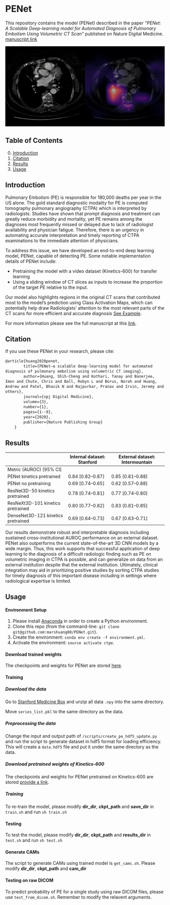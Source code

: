 # PENet 
This repository contains the model (PENet) described in the paper *"PENet: A Scalable Deep-learning model for Automated Diagnosis of Pulmonary Embolism Using Volumetric CT Scan"* published on Nature Digital Medicine. [manuscript link](https://rdcu.be/b3Lll) 

![](./img/grad_cam.gif)

## Table of Contents
0. [Introduction](#introduction)
0. [Citation](#citation)
0. [Results](#results)
0. [Usage](#usage)

## Introduction

Pulmonary Embolism (PE) is responsible for 180,000 deaths per year in the US alone. The gold standard diagnostic modality for PE is computed tomography pulmonary angiography (CTPA) which is interpreted by radiologists. Studies have shown that prompt diagnosis and treatment can greatly reduce morbidity and mortality, yet PE remains among the diagnoses most frequently missed or delayed due to lack of radiologist availability and physician fatigue. Therefore, there is an urgency in automating accurate interpretation and timely reporting of CTPA examinations to the immediate attention of physicians. 

To address this issue, we have developed an end-to-end deep learning model, PENet, capable of detecting PE. Some notable implementation details of PENet include: 
- Pretraining the model with a video dataset (Kinetics-600) for transfer learning
- Using a sliding window of CT slices as inputs to increase the proportion of the target PE relative to the input. 

Our model also highlights regions in the original CT scans that contributed most to the model’s prediction using Class Activation Maps, which can potentially help draw Radiologists’ attention to the most relevant parts of the CT scans for more efficient and accurate diagnosis [See Example](https://www.youtube.com/watch?v=ZdOabYt4Cjo). 

For more information please see the full manuscript at this [link](https://rdcu.be/b3Lll).

## Citation

If you use these PENet in your research, please cite:

	@article{huang2020penet,
            title={PENet—a scalable deep-learning model for automated diagnosis of pulmonary embolism using volumetric CT imaging},
            author={Huang, Shih-Cheng and Kothari, Tanay and Banerjee, Imon and Chute, Chris and Ball, Robyn L and Borus, Norah and Huang, Andrew and Patel, Bhavik N and Rajpurkar, Pranav and Irvin, Jeremy and others},
            journal={npj Digital Medicine},
            volume={3},
            number={1},
            pages={1--9},
            year={2020},
            publisher={Nature Publishing Group}
        }

## Results
|                                    | Internal dataset: Stanford | External dataset: Intermountain |
|------------------------------------|----------------------------|---------------------------------|
| Metric (AUROC) [95% CI]            |                            |                                 |
| PENet kinetics pretrained          |      0.84 [0.82–0.87]      |         0.85 [0.81–0.88]        |
| PENet no pretraining               |      0.69 [0.74–0.65]      |         0.62 [0.57–0.88]        |
| ResNet3D-50 kinetics pretrained    |      0.78 [0.74–0.81]      |         0.77 [0.74–0.80]        |
| ResNeXt3D-101 kinetics pretrained  |      0.80 [0.77–0.82]      |         0.83 [0.81–0.85]        |
| DenseNet3D-121 kinetics pretrained |      0.69 [0.64–0.73]      |         0.67 [0.63–0.71]        |

Our results demonstrate robust and interpretable diagnosis including sustained cross-institutional AUROC performance on an external dataset. PENet also outperforms the current state-of-the-art 3D CNN models by a wide margin. Thus, this work supports that successful application of deep learning to the diagnosis of a difficult radiologic finding such as PE on volumetric imaging in CTPA is possible, and can generalize on data from an external institution despite that the external institution. Ultimately, clinical integration may aid in prioritizing positive studies by sorting CTPA studies for timely diagnosis of this important disease including in settings where radiological expertise is limited.

## Usage

#### Environment Setup 
1. Please install [Anaconda](https://docs.conda.io/en/latest/miniconda.html) in order to create a Python environment.
2. Clone this repo (from the command-line: `git clone git@github.com:marshuang80/PENet.git`).
3. Create the environment: `conda env create -f environment.yml`.
4. Activate the environment: `source activate ctpe`.

#### Download trained weights

The checkpoints and weights for PENet are stored [here](https://stanfordmedicine.box.com/s/uql0ikebseltkkntiwl5rrn6zzuww6jt). 

#### Training

##### Download the data
Go to [Stanford Medicine Box](https://stanfordmedicine.app.box.com/s/q6lm1iwauyspyuicq4rlz35bqsnrwle0) and unzip all data `.npy` into the same directory.

Move `series_list.pkl` to the same directory as the data.

##### Preprocessing the data
Change the input and output path of `/scripts/create_pe_hdf5_update.py` and run the script to generate dataset in hdf5 format for loading efficiency. This will create a `data.hdf5` file and put it under the same directory as the data.

##### Download pretrained weights of Kinetics-600
The checkpoints and weights for PENet pretrained on Kinetics-600 are stored [provide a link]().

##### Training

To re-train the model, please modify **dir_dir**, **ckpt_path** and **save_dir** in `train.sh` and run `sh train.sh`

#### Testing

To test the model, please modify **dir_dir**, **ckpt_path** and **results_dir** in `test.sh` and run `sh test.sh`

#### Generate CAMs

The script to generate CAMs using trained model is `get_cams.sh`. Please modify **dir_dir**, **ckpt_path** and **cam_dir**

#### Testing on raw DICOM

To predict probability of PE for a single study using raw DICOM files, please use `test_from_dicom.sh`. Remember to modify the relavent arguments.  
